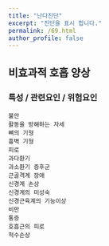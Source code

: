 ```yaml
---
title: "난다진단"
excerpt: "진단을 표시 합니다."
permalink: /69.html
author_profile: false
---
```

## 비효과적 호흡 양상




### 특성 / 관련요인 / 위험요인

>                

    불안
    활동을 방해하는 자세
    뼈의 기형
    흉벽 기형
    피로
    과다환기
    과소환기 증후군
    근골격계 장애
    신경계 손상
    신경계의 미성숙
    신경근육계의 기능이상
    비만
    통증
    호흡근의 피로
    척수손상
